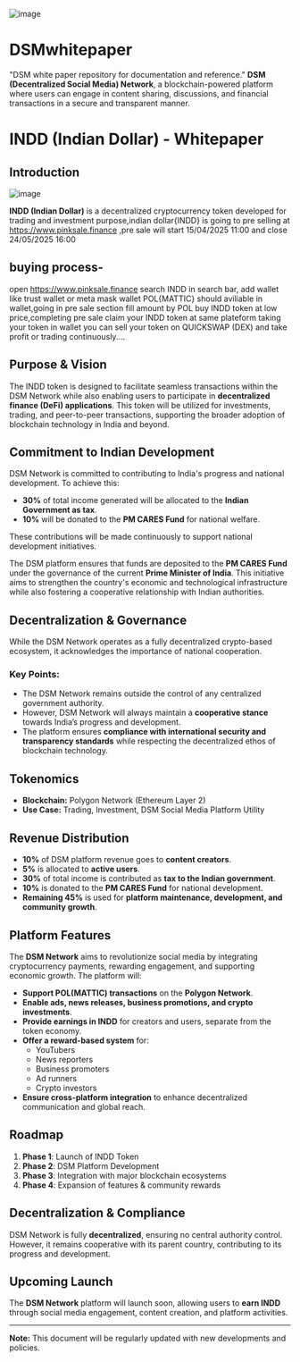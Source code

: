 ![image](https://github.com/user-attachments/assets/4bf7aaf0-ee8b-4925-9847-b821c517b7ed)
# DSMwhitepaper
"DSM white paper repository for documentation and reference."
 **DSM (Decentralized Social Media) Network**, a blockchain-powered platform where users can engage in content sharing, discussions, and financial transactions in a secure and transparent manner.

# INDD (Indian Dollar) - Whitepaper

## Introduction
![image](https://github.com/user-attachments/assets/532bb0d8-1dca-4682-b15b-6d4c4b774b8a)


**INDD (Indian Dollar)** is a decentralized cryptocurrency token developed for trading and investment purpose,indian dollar{INDD} is going to pre selling at https://www.pinksale.finance ,pre sale will start 15/04/2025 11:00 and close 24/05/2025 16:00 

## buying process-
open https://www.pinksale.finance search INDD in search bar, add wallet like trust wallet or meta mask wallet POL{MATTIC} should aviliable in wallet,going in pre sale section fill amount by POL buy INDD token at low price,completing pre sale claim your INDD token at same plateform taking your token in wallet you can sell your token on QUICKSWAP (DEX) and take profit or trading continuously....
## Purpose & Vision

The INDD token is designed to facilitate seamless transactions within the DSM Network while also enabling users to participate in **decentralized finance (DeFi) applications**. This token will be utilized for investments, trading, and peer-to-peer transactions, supporting the broader adoption of blockchain technology in India and beyond.

## Commitment to Indian Development

DSM Network is committed to contributing to India's progress and national development. To achieve this:

- **30%** of total income generated will be allocated to the **Indian Government as tax**.
- **10%** will be donated to the **PM CARES Fund** for national welfare.

These contributions will be made continuously to support national development initiatives.

The DSM platform ensures that funds are deposited to the **PM CARES Fund** under the governance of the current **Prime Minister of India**. This initiative aims to strengthen the country's economic and technological infrastructure while also fostering a cooperative relationship with Indian authorities.

## Decentralization & Governance

While the DSM Network operates as a fully decentralized crypto-based ecosystem, it acknowledges the importance of national cooperation.

### Key Points:
- The DSM Network remains outside the control of any centralized government authority.
- However, DSM Network will always maintain a **cooperative stance** towards India’s progress and development.
- The platform ensures **compliance with international security and transparency standards** while respecting the decentralized ethos of blockchain technology.

## Tokenomics

- **Blockchain:** Polygon Network (Ethereum Layer 2)
- **Use Case:** Trading, Investment, DSM Social Media Platform Utility

## Revenue Distribution

- **10%** of DSM platform revenue goes to **content creators**.
- **5%** is allocated to **active users**.
- **30%** of total income is contributed as **tax to the Indian government**.
- **10%** is donated to the **PM CARES Fund** for national development.
- **Remaining 45%** is used for **platform maintenance, development, and community growth**.

## Platform Features

The **DSM Network** aims to revolutionize social media by integrating cryptocurrency payments, rewarding engagement, and supporting economic growth. The platform will:

- **Support POL(MATTIC) transactions** on the **Polygon Network**.
- **Enable ads, news releases, business promotions, and crypto investments**.
- **Provide earnings in INDD** for creators and users, separate from the token economy.
- **Offer a reward-based system** for:
  - YouTubers
  - News reporters
  - Business promoters
  - Ad runners
  - Crypto investors
- **Ensure cross-platform integration** to enhance decentralized communication and global reach.

## Roadmap

1. **Phase 1**: Launch of INDD Token
2. **Phase 2**: DSM Platform Development
3. **Phase 3**: Integration with major blockchain ecosystems
4. **Phase 4**: Expansion of features & community rewards

## Decentralization & Compliance

DSM Network is fully **decentralized**, ensuring no central authority control. However, it remains cooperative with its parent country, contributing to its progress and development.

## Upcoming Launch

The **DSM Network** platform will launch soon, allowing users to **earn INDD** through social media engagement, content creation, and platform activities.

---

**Note:** This document will be regularly updated with new developments and policies.

